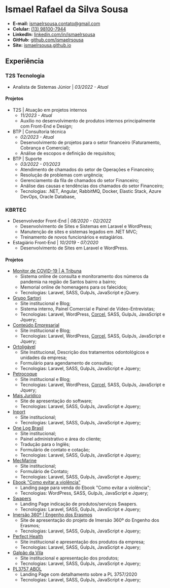 # Ismael Rafael da Silva Sousa
- **E-mail:** ismaelrsousa.contato@gmail.com
- **Celular:** [(13) 98100-7944](tel:+5513981007944)
- **LinkedIn:** [linkedin.com/in/ismaelrsousa](https://www.linkedin.com/in/ismaelrsousa/)
- **GitHub:** [github.com/ismaelrsousa](https://github.com/ismaelrsousa)
- **Site:** [ismaelrsousa.github.io](https://ismaelrsousa.github.io)

## Experiência
### T2S Tecnologia
- Analista de Sistemas Júnior | _03/2022 - Atual_

#### Projetos
- T2S | Atuação em projetos internos
  - _11/2023 - Atual_
  - Auxílio no desenvolvimento de produtos internos principalmente com Front-End e Design;
&nbsp;
- BTP | Consultoria técnica
  - _02/2023 - Atual_
  - Desenvolvimento de projetos para o setor financeiro (Faturamento, Cobrança e Comercial);
  - Análise de escopos e definição de requisitos;
&nbsp;
- BTP | Suporte
  - _03/2022 - 01/2023_
  - Atendimento de chamados do setor de Operações e Financeiro;
  - Resolução de problemas com urgência;
  - Gerenciamento da fila de chamados do setor Financeiro;
  - Análise das causas e tendências dos chamados do setor Financeiro;
  - Tecnologias: .NET, Angular, RabbitMQ, Docker, Elastic Stack, Azure DevOps, Oracle Database, 

### KBRTEC
- Desenvolvedor Front-End | _08/2020 - 02/2022_
  - Desenvolvimento de Sites e Sistemas em Laravel e WordPress;
  - Manutenção de sites e sistemas legados em .NET MVC;
  - Treinamento de novos funcionários e estagiários.
&nbsp;
- Estagiário Front-End | _10/2019 - 07/2020_
  - Desenvolvimento de Sites em Laravel e WordPress.

#### Projetos
- [Monitor de COVID-19 | A Tribuna](https://covid.atribuna.com.br/)
  - Sistema online de consulta e monitoramento dos números da pandemia na região de Santos bairro a bairro;
  - Memorial online de homenagens para os falecidos;
  - Tecnologias: Laravel, SASS, GulpJs, JavaScript e jQuery.
&nbsp;
- [Grupo Sartori](https://www.gruposartori.com.br/)
  - Site institucional e Blog;
  - Sistema interno, Painel Comercial e Painel de Vídeo-Entrevistas;
  - Tecnologias: Laravel, WordPress, [Corcel](https://github.com/corcel/corcel), SASS, GulpJs, JavaScript e Jquery;
&nbsp;
- [Conteúdo Empresarial](https://www.conteudoempresarial.com/)
  - Site institucional e Blog;
  - Tecnologias: Laravel, WordPress, [Corcel](https://github.com/corcel/corcel), SASS, GulpJs, JavaScript e Jquery;
&nbsp;
- [Ortoligável](https://ortoligavel.com.br/)
  - Site Institucional, Descrição dos tratamentos odontológicos e unidades da empresa;
  - Formulário para agendamento de consultas;
  - Tecnologias: Laravel, SASS, GulpJs, JavaScript e Jquery;
&nbsp;
- [Petrocoque](https://www.petrocoque.com.br/)
  - Site institucional e Blog;
  - Tecnologias: Laravel, WordPress, [Corcel](https://github.com/corcel/corcel), SASS, GulpJs, JavaScript e Jquery;
&nbsp;
- [Mais Jurídico](https://www.maisjuridico.com.br/)
  - Site de apresentação do software;
  - Tecnologias: Laravel, SASS, GulpJs, JavaScript e Jquery;
&nbsp;
- [Inport](https://www.inport.com.br/)
  - Site institucional;
  - Tecnologias: Laravel, SASS, GulpJs, JavaScript e Jquery;
&nbsp;
- [One Log Brasil](https://onelogbrasil.com.br/)
  - Site institucional;
  - Painel administrativo e área do cliente;
  - Tradução para o Inglês;
  - Formulário de contato e cotação;
  - Tecnologias: Laravel, SASS, GulpJs, JavaScript e Jquery;
&nbsp;
- [MecMarine](https://mecmarine.com.br/)
  - Site institucional;
  - Formulário de Contato;
  - Tecnologias: Laravel, SASS, GulpJs, JavaScript e Jquery;
&nbsp;
- [Ebook "Como evitar a violência"](https://comoevitaraviolencia.com.br/
)
  - Landing page para venda do Ebook "Como evitar a violência";
  - Tecnologias: WordPress, SASS, GulpJs, JavaScript e Jquery;
&nbsp;
- [Swapers](https://swapers.com.br/)
  - Landing Page indicação de produtos/serviços Swapers.
  - Tecnologias: Laravel, SASS, GulpJs, JavaScript e Jquery;
&nbsp;
- [Imersão 360º | Engenho dos Erasmos](https://historia360.com.br/)
  - Site de apresentação do projeto de Imersão 360º do Engenho dos Erasmos;
  - Tecnologias: Laravel, SASS, GulpJs, JavaScript e Jquery;
&nbsp;
- [Perfect Health](https://perfecthn.com.br/)
  - Site institucional e apresentação dos produtos da empresa;
  - Tecnologias: Laravel, SASS, GulpJs, JavaScript e Jquery;
&nbsp;
- [Galpão da Vila](https://www.galpaodavila.com.br/)
  - Site institucional e apresentação dos produtos;
  - Tecnologias: Laravel, SASS, GulpJs, JavaScript e Jquery;
&nbsp;
- [PL3757 ABOL](https://pl3757.abolbrasil.org.br/)
  - Landing Page com detalhamento sobre a PL 3757/2020
  - Tecnologias: Laravel, SASS, GulpJs, JavaScript e Jquery;
